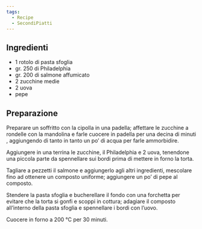 ```yaml
---
tags:
  - Recipe
  - SecondiPiatti
---
```

## Ingredienti
-   1 rotolo di pasta sfoglia
-   gr. 250 di Philadelphia
-   gr. 200 di salmone affumicato
-   2 zucchine medie
-   2 uova
-   pepe

## Preparazione

Preparare un soffritto con la cipolla in una padella; affettare le zucchine a rondelle con la mandolina e farle cuocere in padella per una decina di minuti , aggiungendo di tanto in tanto un po’ di acqua per farle ammorbidire.

Aggiungere in una terrina le zucchine, il Philadelphia e 2 uova, tenendone una piccola parte da spennellare sui bordi prima di mettere in forno la torta.

Tagliare a pezzetti il salmone e aggiungerlo agli altri ingredienti, mescolare fino ad ottenere un composto uniforme; aggiungere un po’ di pepe al composto.

Stendere la pasta sfoglia e bucherellare il fondo con una forchetta per evitare che la torta si gonfi e scoppi in cottura; adagiare il composto all’interno della pasta sfoglia e spennellare i bordi con l’uovo.

Cuocere in forno a 200 °C per 30 minuti.